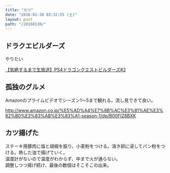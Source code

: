 ```yaml
---
title: "カツ"
date: "2016-01-30 03:32:55 (土)"
layout: post
path: "/20160130/"
---
```


## ドラクエビルダーズ

やりたい

[【気絶するまで生放送】PS4ドラゴンクエストビルダーズ#2](https://www.youtube.com/watch?v=XO8fvKwFa-0)

## 孤独のグルメ

Amazonのプライムビデオでシーズン1〜5まで観れる。流し見できて良い。

http://www.amazon.co.jp/%E5%AD%A4%E7%8B%AC%E3%81%AE%E3%82%B0%E3%83%AB%E3%83%A1-season-1/dp/B00FIZ8BXK

## カツ揚げた

ステーキ用豚肉に塩と胡椒を振り、小麦粉をつける。溶き卵に浸してパン粉をつける。熱した油で揚げていく。  
温度計がないので温度がわからず、中まで火が通らない。  
調整しつつ揚げ続け、最後の数個はそこそこの出来。
